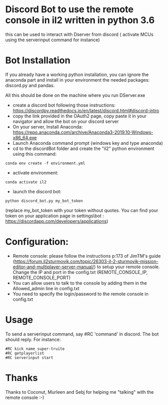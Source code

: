 # Discord Bot to use the remote console in il2 written in python 3.6
this can be used to interact with Dserver from discord ( activate MCUs using
the serverinput command for instance)

# Bot Installation
If you already have a working python installation, you can ignore 
the anaconda part and install in your environment the needed packages: discord.py and pandas.

All this should be done on the machine where you run DServer.exe

* create a discord bot following those instructions: https://discordpy.readthedocs.io/en/latest/discord.html#discord-intro
* copy the link provided in the OAuth2 page, copy paste it in your navigator and allow the bot on your discord server
* On your server, Install Anaconda: https://repo.anaconda.com/archive/Anaconda3-2019.10-Windows-x86_64.exe
* Launch Anaconda command prompt (windows key and type anaconda)
* cd to the discordBot folder and create the "il2" python  environment using this command:
```
conda env create -f environment.yml
```
* activate environment:
```
conda activate il2
```
* launch the discord bot:
```
python discord_bot.py my_bot_token
```
(replace my_bot_token with your token without quotes. You can find your token on 
your application page in settings\bot : https://discordapp.com/developers/applications)

# Configuration:
* Remote console: please follow the instructions p:173 of JimTM's guide (https://forum.il2sturmovik.com/topic/26303-il-2-sturmovik-mission-editor-and-multiplayer-server-manual/)
to setup your remote console. 
Change the IP and port in the config.txt (REMOTE_CONSOLE_IP, REMOTE_CONSOLE_PORT)
* You can allow users to talk to the console by adding them in the Allowed_admin line in config.txt
* You need to specify the login/password to the remote console in config.txt

# Usage
To send a serverinput command, say #RC 'command' in discord.
The bot should reply. For instance:
```
#RC kick name super-truite
#RC getplayerlist
#RC serverinput start
```

# Thanks
Thanks to Coconut, Murleen and Sebj for helping me "talking" with the remote console :-)


 